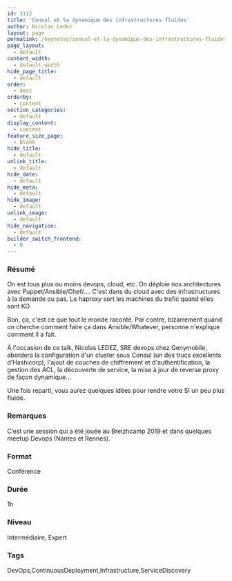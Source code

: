 ```yaml
---
id: 1112
title: 'Consul et la dynamique des infrastructures fluides'
author: Nicolas Ledez
layout: page
permalink: /keynotes/consul-et-la-dynamique-des-infrastructures-fluides/
page_layout:
  - default
content_width:
  - default_width
hide_page_title:
  - default
order:
  - desc
orderby:
  - content
section_categories:
  - default
display_content:
  - content
feature_size_page:
  - blank
hide_title:
  - default
unlink_title:
  - default
hide_date:
  - default
hide_meta:
  - default
hide_image:
  - default
unlink_image:
  - default
hide_navigation:
  - default
builder_switch_frontend:
  - 0
---
```

### Résumé

On est tous plus ou moins devops, cloud, etc. On déploie nos architectures avec Puppet/Ansible/Chef/.... C'est dans du cloud avec des infrastructures à la demande ou pas. Le haproxy sort les machines du trafic quand elles sont KO.

Bon, ça, c'est ce que tout le monde raconte. Par contre, bizarrement quand on cherche comment faire ça dans Ansible/Whatever, personne n'explique comment il a fait.

À l'occasion de ce talk, Nicolas LEDEZ, SRE devops chez Genymobile, abordera la configuration d'un cluster sous Consul (un des trucs excellents d’Hashicorp), l'ajout de couches de chiffrement et d'authentification, la gestion des ACL, la découverte de service, la mise à jour de reverse proxy de façon dynamique...

Une fois reparti, vous aurez quelques idées pour rendre votre SI un peu plus fluide.

### Remarques

C&rsquo;est une session qui a été jouée au Breizhcamp 2019 et dans quelques meetup Devops (Nantes et Rennes).

### Format

Conférence

### Durée

1h

### Niveau

Intermédiaire, Expert

### Tags

DevOps,ContinuousDeployment,Infrastructure,ServiceDiscovery
